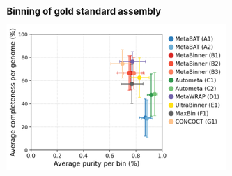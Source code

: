 ## Binning of gold standard assembly

![Average purity per bin vs. average completeness per genome](avg_purity_completeness_bp_marine.png)
